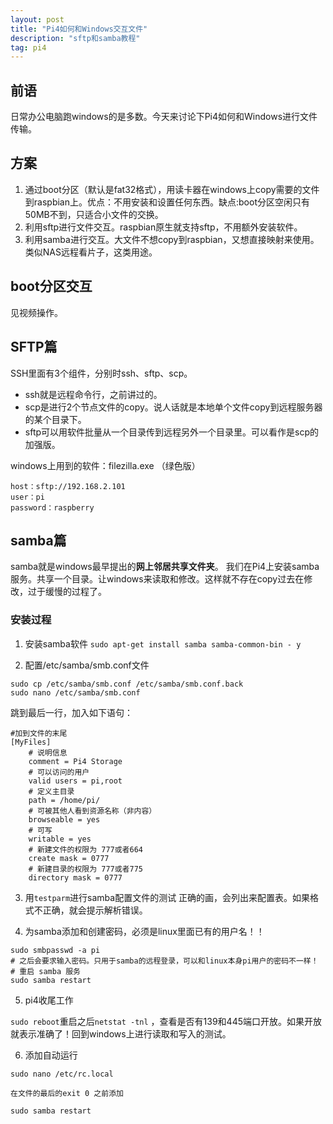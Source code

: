 ```yaml
---
layout: post
title: "Pi4如何和Windows交互文件"
description: "sftp和samba教程"
tag: pi4 
---   
```



## 前语
日常办公电脑跑windows的是多数。今天来讨论下Pi4如何和Windows进行文件传输。

## 方案
1. 通过boot分区（默认是fat32格式），用读卡器在windows上copy需要的文件到raspbian上。优点：不用安装和设置任何东西。缺点:boot分区空闲只有50MB不到，只适合小文件的交换。
2. 利用sftp进行文件交互。raspbian原生就支持sftp，不用额外安装软件。
3. 利用samba进行交互。大文件不想copy到raspbian，又想直接映射来使用。类似NAS远程看片子，这类用途。


## boot分区交互
见视频操作。

## SFTP篇
SSH里面有3个组件，分别时ssh、sftp、scp。 

* ssh就是远程命令行，之前讲过的。     
* scp是进行2个节点文件的copy。说人话就是本地单个文件copy到远程服务器的某个目录下。   
* sftp可以用软件批量从一个目录传到远程另外一个目录里。可以看作是scp的加强版。

windows上用到的软件：filezilla.exe （绿色版）

```
host：sftp://192.168.2.101
user：pi
password：raspberry
```



## samba篇
samba就是windows最早提出的**网上邻居共享文件夹**。
我们在Pi4上安装samba服务。共享一个目录。让windows来读取和修改。这样就不存在copy过去在修改，过于缓慢的过程了。

### 安装过程
1. 安装samba软件
`sudo apt-get install samba samba-common-bin - y`
  
2. 配置/etc/samba/smb.conf文件

```
sudo cp /etc/samba/smb.conf /etc/samba/smb.conf.back
sudo nano /etc/samba/smb.conf

```

跳到最后一行，加入如下语句：

```
#加到文件的末尾
[MyFiles]
    # 说明信息
    comment = Pi4 Storage
    # 可以访问的用户
    valid users = pi,root
    # 定义主目录
    path = /home/pi/
    # 可被其他人看到资源名称（非内容）
    browseable = yes
    # 可写
    writable = yes
    # 新建文件的权限为 777或者664
    create mask = 0777
    # 新建目录的权限为 777或者775
    directory mask = 0777
```

3. 用`testparm`进行samba配置文件的测试
    正确的画，会列出来配置表。如果格式不正确，就会提示解析错误。


4. 为samba添加和创建密码，必须是linux里面已有的用户名！！

```
sudo smbpasswd -a pi
# 之后会要求输入密码。只用于samba的远程登录，可以和linux本身pi用户的密码不一样！
# 重启 samba 服务
sudo samba restart
```


5. pi4收尾工作 

  `sudo reboot`重启之后`netstat -tnl` ，查看是否有139和445端口开放。如果开放就表示准确了！回到windows上进行读取和写入的测试。

  

6. 添加自动运行

```
sudo nano /etc/rc.local

在文件的最后的exit 0 之前添加

sudo samba restart
```

   


